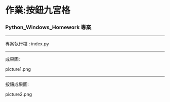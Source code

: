 # 作業:按鈕九宮格

### Python_Windows_Homework 專案

---

專案執行檔 : index.py

---

成果圖:

picture1.png

---

按鈕成果圖:

picture2.png